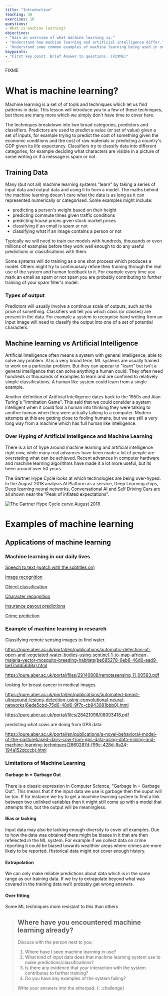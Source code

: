 ```yaml
---
title: "Introduction"
teaching: 30
exercises: 10
questions:
- What is machine learning?
objectives:
- "Gain an overview of what machine learning is."
- "Understand how machine learning and artificial intelligence differ."
- "Understand some common examples of machine learning being used in our daily lives"
keypoints:
- "First key point. Brief Answer to questions. (FIXME)"
---
```

FIXME


# What is machine learning?

Machine learning is a set of of tools and techniques which let us find patterns in data. This lesson will introduce you to a few of these techniques, but there are many more which we simply don't have time to cover here. 

The techniques breakdown into two broad categories, predictors and classifiers. Predictors are used to predict a value (or set of value) given a set of inputs, for example trying to predict the cost of something given the economic conditions and the cost of raw materials or predicting a country's GDP given its life expectancy. Classifiers try to classify data into different categories, for example deciding what characters are visible in a picture of some writing or if a message is spam or not. 


## Training Data

Many (but not all) machine learning systems "learn" by taking a series of input data and output data and using it to form a model. The maths behind the machine learning doesn't care what the data is as long as it can represented numerically or categorised. Some examples might include:

* predicting a person's weight based on their height
* predicting commute times given traffic conditions
* predicting house prices given stock market prices
* classifying if an email is spam or not
* classifying what if an image contains a person or not


Typically we will need to train our models with hundreds, thousands or even millions of examples before they work well enough to do any useful predictions or classifications with them. 

Some systems will do training as a one shot process which produces a model. Others might try to continuosuly refine their training through the real use of the system and human feedback to it. For example every time you mark an email as spam or not spam you are probably contributing to further training of your spam filter's model. 

### Types of output

Predictors will usually involve a continous scale of outputs, such as the price of something. Classifiers will tell you which class (or classes) are present in the data. For example a system to recognise hand writing from an input image will need to classify the output into one of a set of potential characters. 


## Machine learning vs Artificial Intelligence

Artificial Intelligence often means a system with general intelligence, able to solve any problem. AI is a very broad term. ML systems are usually trained to work on a particular problem. But they can appear to "learn" but isn't a general intelligence that can solve anything a human could. They often need hundreds or thousands of examples to learn and are confined to relatively simple classifications. A human like system could learn from a single example. 

Another definition of Artificial Intelligence dates back to the 1950s and Alan Turing's "Immitation Game". This said that we could consider a system intelligent when it could fool a human into thinking they were talking to another human when they were actually talking to a computer. Modern attempts at this are getting close to fooling humans, but we are still a very long way from a machine which has full human like intelligence.

### Over Hyping of Artificial Intelligence and Machine Learning

There is a lot of hype around machine learning and artificial intelligence right now, while many real advances have been made a lot of people are overstating what can be achieved. Recent advances in computer hardware and machine learning algorithms have made it a lot more useful, but its been around over 50 years. 

The Gartner Hype Cycle looks at which technologies are being over-hyped. In the August 2018 analysis AI Platform as a service, Deep Learning chips, Deep learning neural networks, Conversational AI and Self Driving Cars are all shown near the "Peak of inflated expectations". 

![The Gartner Hype Cycle curve August 2018](https://blogs.gartner.com/smarterwithgartner/files/2018/08/PR_490866_5_Trends_in_the_Emerging_Tech_Hype_Cycle_2018_Hype_Cycle.png)

# Examples of machine learning

## Applications of machine learning

### Machine learning in our daily lives

[Speech to text (watch with the subtitles on)](https://www.youtube.com/watch?v=J3lYLphzAnw)

[Image recognition](https://www.youtube.com/watch?v=eve8DkkVdhI)

[Object classification](https://www.youtube.com/watch?v=VOC3huqHrss)

[Character recognition](https://www.youtube.com/watch?v=ocB8uDYXtt0)

[Insurance payout predictions](https://www.youtube.com/watch?v=Q3vknDOy6Bs)

[Crime prediction](https://www.youtube.com/watch?v=7Ly7yAzLDjA)


### Example of machine learning in research

Classifying remote sensing images to find water.

https://pure.aber.ac.uk/portal/en/publications/automatic-detection-of-open-and-vegetated-water-bodies-using-sentinel-1-to-map-african-malaria-vector-mosquito-breeding-habitats(be685278-6eb8-46d0-aad9-be17add5639a).html

https://pure.aber.ac.uk/portal/files/29140808/remotesensing_11_00593.pdf


looking for breast cancer in medical images

https://pure.aber.ac.uk/portal/en/publications/automated-breast-ultrasound-lesions-detection-using-convolutional-neural-networks(6ede5cbd-75d6-48d6-9f7c-cb943081bbb0).html

https://pure.aber.ac.uk/portal/files/28421096/08003418.pdf

predicting what cows are doing from GPS data

https://pure.aber.ac.uk/portal/en/publications/a-novel-behavioral-model-of-the-pasturebased-dairy-cow-from-gps-data-using-data-mining-and-machine-learning-techniques(2660287d-f99c-428d-8a24-194a152dcccb).html



### Limitations of Machine Learning

#### Garbage In = Garbage Out

There is a classic expression in Computer Science, "Garbage In = Garbage Out". This means that if the input data we use is garbage then the ouput will be too. If for instance we try to get a machine learning system to find a link between two unlinked variables then it might still come up with a model that attempts this, but the output will be meaningless. 

#### Bias or lacking 

Input data may also be lacking enough diversity to cover all examples. Due to how the data was obtained there might be biases in it that are then refelected in the ML system. For example if we collect data on crime reporting it could be biased towards wealthier areas where crimes are more likely to be reported. Historical data might not cover enough history.

#### Extrapolation

We can only make reliable predictions about data which is in the same range as our training data. If we try to extrapolate beyond what was covered in the training data we'll probably get wrong answers. 

#### Over fitting

Some ML techniques more resistant to this than others 




> ## Where have you encountered machine learning already?
>
> Discuss with the person next to you:
>
> 1. Where have I seen machine learning in use?
> 2. What kind of input data does that machine learning system use to make predictions/classifications?
> 3. Is there any evidence that your interaction with the system contributes to further training?
> 4. Do you have any examples of the system failing?
>
> Write your answers into the etherpad.
{: .challenge}

